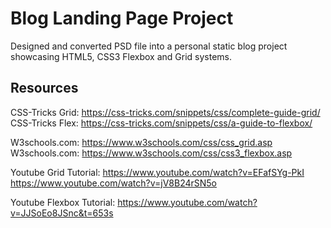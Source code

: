 # Blog Landing Page Project

Designed and converted PSD file into a personal static blog project showcasing HTML5, CSS3 Flexbox and Grid systems.

## Resources

CSS-Tricks Grid: https://css-tricks.com/snippets/css/complete-guide-grid/
CSS-Tricks Flex: https://css-tricks.com/snippets/css/a-guide-to-flexbox/

W3schools.com: https://www.w3schools.com/css/css_grid.asp
W3schools.com: https://www.w3schools.com/css/css3_flexbox.asp

Youtube Grid Tutorial: https://www.youtube.com/watch?v=EFafSYg-PkI
https://www.youtube.com/watch?v=jV8B24rSN5o

Youtube Flexbox Tutorial: https://www.youtube.com/watch?v=JJSoEo8JSnc&t=653s




